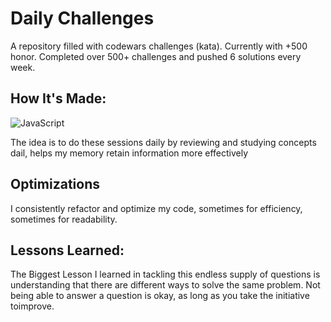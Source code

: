<h1>Daily Challenges</h1>
<p>A repository filled with codewars challenges (kata). Currently with +500 honor. 
Completed over 500+ challenges and pushed 6 solutions every week.</p>
<h2>How It's Made:</h2>
 <img alt="JavaScript" src="https://img.shields.io/badge/javascript-%23323330.svg?&style=for-the-badge&logo=javascript&logoColor=%23F7DF1E" />
<p>The idea is to do these sessions daily by reviewing and studying concepts dail,
helps my memory retain information more effectively</p>
<h2>Optimizations</h2>
<p>I consistently refactor and optimize my code, sometimes for efficiency, sometimes for readability.</p>
<h2>Lessons Learned:</h2>
<p>The Biggest Lesson I learned in tackling this endless supply of questions is understanding that there 
are different ways to solve the same problem. 
Not being able to answer a question is okay, as long as you take the initiative toimprove.</p>
